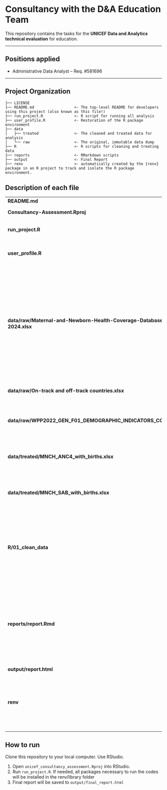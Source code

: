 # Consultancy with the D&A Education Team

This repository contains the tasks for the **UNICEF Data and Analytics technical evaluation** for education.

------------------------------------------------------------------------

## Positions applied

-   Administrative Data Analyst – Req. #581696

------------------------------------------------------------------------

## Project Organization

```         
├── LICENSE
├── README.md                  <- The top-level README for developers using this project (also known as this file!)
├── run_project.R              <- R script for running all analysis
├── user_profile.R             <- Restoration of the R package environment
├── data
│   ├── treated                <- The cleaned and treated data for analysis
│   └── raw                    <- The original, immutable data dump
├── R                          <- R scripts for cleaning and treating data
├── reports                    <- RMarkdown scripts
├── output                     <- Final Report
├── renv                       <- automatically created by the {renv} package in an R project to track and isolate the R package environment.
```

## Description of each file

|  |  |
|-------------------------------|-----------------------------------------|
| **README.md** | This file |
| **Consultancy-Assessment.Rproj** | RStudio Project file |
| **run_project.R** | R script for running all analysis |
| **user_profile.R** | Restoration of the R package environment |
| **data/raw/Maternal-and-Newborn-Health-Coverage-Database-November-2024.xlsx** | "Maternal and Newborn Health Coverage Database" excel file with 'Antenatal care coverage: at least four visits' and 'Delivery assisted by a skilled birth attendant' sheets |
| **data/raw/On-track and off-track countries.xlsx** | Under-five mortality classification |
| **data/raw/WPP2022_GEN_F01_DEMOGRAPHIC_INDICATORS_COMPACT_REV1.xlsx** | Population Data: UN World Population Prospects, 2022 |
| **data/treated/MNCH_ANC4_with_births.xlsx** | Antenatal care (ANC4) most recent estimate per country |
| **data/treated/MNCH_SAB_with_births.xlsx** | Skilled birth attendance (SBA) most recent estimate per country |
| **R/01_clean_data** | Loads the raw data, clean and merge all information and produces the .RData files stored in data/treated folder |
| **reports/report.Rmd** | Loads the treated data, computes weighted coverages and ggplot variables and produces the .html final report stored in output/ folder |
| **output/report.html** | Final report |
| **renv** | automatically created by the {renv} package in an R project to track and isolate the R package environment. |

## How to run

Clone this repository to your local computer. Use RStudio.

1.  Open `unicef_consultancy_assessment.Rproj` into RStudio.
2.  Run `run_project.R`. If needed, all packages necessary to run the codes will be installed in the renv/library folder
3.  Final report will be saved to `output/final_report.html`
